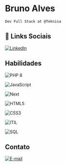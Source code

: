 # Bruno Alves

    Dev Full Stack at @Teknisa

## 🔗 Links Sociais

[![LinkedIn](https://img.shields.io/badge/LinkedIn-000?style=for-the-badge&logo=linkedin&logoColor=1589F0)](https://www.linkedin.com/in/casima/)

## Habilidades

![PHP 8](https://img.shields.io/badge/php-8-000?style=for-the-badge&logo=php&logoColor=1589F0)

![JavaScript](https://img.shields.io/badge/JavaScript-000?style=for-the-badge&logo=javascript&logoColor=1589F0)

![Next](https://img.shields.io/badge/next.js-000?style=for-the-badge&logo=nextdotjs&logoColor=1589F0)

![HTML5](https://img.shields.io/badge/HTML5-000?style=for-the-badge&logo=html5&logoColor=1589F0)

![CSS3](https://img.shields.io/badge/CSS3-000?style=for-the-badge&logo=css3&logoColor=1589F0)

![ITIL](https://img.shields.io/badge/ITILv4-000?style=for-the-badge&logo=itil&logoColor=1589F0)

![SQL](https://img.shields.io/badge/SQL-000?style=for-the-badge&logo=sql&logoColor=1589F0)

## Contato

[![E-mail](https://img.shields.io/badge/-Email-000?style=for-the-badge&logo=gmail&logoColor=1589F0)](brunoabcx@gmail.com)